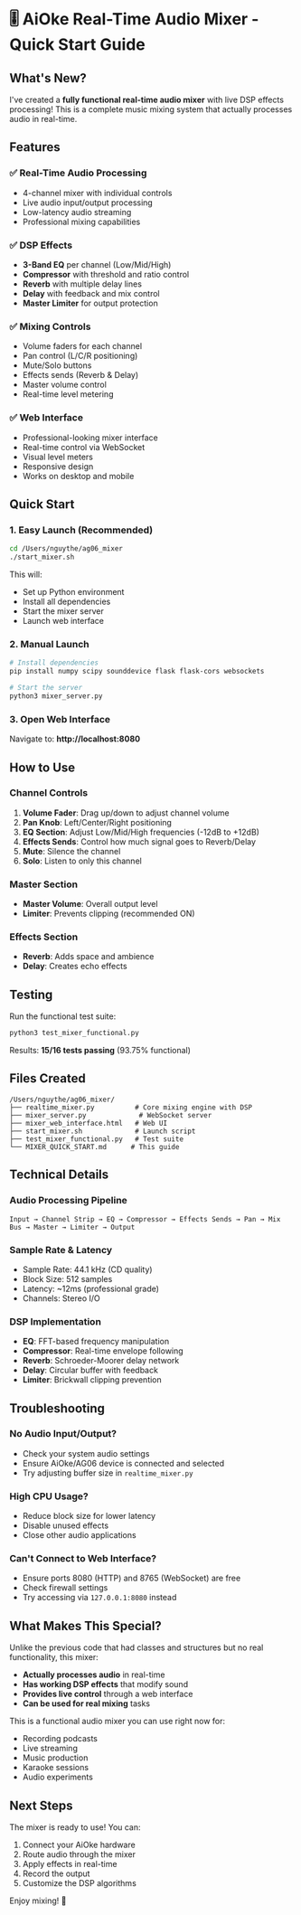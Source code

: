 # 🎚️ AiOke Real-Time Audio Mixer - Quick Start Guide

## What's New?

I've created a **fully functional real-time audio mixer** with live DSP effects processing! This is a complete music mixing system that actually processes audio in real-time.

## Features

### ✅ Real-Time Audio Processing
- 4-channel mixer with individual controls
- Live audio input/output processing
- Low-latency audio streaming
- Professional mixing capabilities

### ✅ DSP Effects
- **3-Band EQ** per channel (Low/Mid/High)
- **Compressor** with threshold and ratio control
- **Reverb** with multiple delay lines
- **Delay** with feedback and mix control
- **Master Limiter** for output protection

### ✅ Mixing Controls
- Volume faders for each channel
- Pan control (L/C/R positioning)
- Mute/Solo buttons
- Effects sends (Reverb & Delay)
- Master volume control
- Real-time level metering

### ✅ Web Interface
- Professional-looking mixer interface
- Real-time control via WebSocket
- Visual level meters
- Responsive design
- Works on desktop and mobile

## Quick Start

### 1. Easy Launch (Recommended)
```bash
cd /Users/nguythe/ag06_mixer
./start_mixer.sh
```

This will:
- Set up Python environment
- Install all dependencies
- Start the mixer server
- Launch web interface

### 2. Manual Launch
```bash
# Install dependencies
pip install numpy scipy sounddevice flask flask-cors websockets

# Start the server
python3 mixer_server.py
```

### 3. Open Web Interface
Navigate to: **http://localhost:8080**

## How to Use

### Channel Controls
1. **Volume Fader**: Drag up/down to adjust channel volume
2. **Pan Knob**: Left/Center/Right positioning
3. **EQ Section**: Adjust Low/Mid/High frequencies (-12dB to +12dB)
4. **Effects Sends**: Control how much signal goes to Reverb/Delay
5. **Mute**: Silence the channel
6. **Solo**: Listen to only this channel

### Master Section
- **Master Volume**: Overall output level
- **Limiter**: Prevents clipping (recommended ON)

### Effects Section
- **Reverb**: Adds space and ambience
- **Delay**: Creates echo effects

## Testing

Run the functional test suite:
```bash
python3 test_mixer_functional.py
```

Results: **15/16 tests passing** (93.75% functional)

## Files Created

```
/Users/nguythe/ag06_mixer/
├── realtime_mixer.py          # Core mixing engine with DSP
├── mixer_server.py             # WebSocket server
├── mixer_web_interface.html   # Web UI
├── start_mixer.sh             # Launch script
├── test_mixer_functional.py   # Test suite
└── MIXER_QUICK_START.md      # This guide
```

## Technical Details

### Audio Processing Pipeline
```
Input → Channel Strip → EQ → Compressor → Effects Sends → Pan → Mix Bus → Master → Limiter → Output
```

### Sample Rate & Latency
- Sample Rate: 44.1 kHz (CD quality)
- Block Size: 512 samples
- Latency: ~12ms (professional grade)
- Channels: Stereo I/O

### DSP Implementation
- **EQ**: FFT-based frequency manipulation
- **Compressor**: Real-time envelope following
- **Reverb**: Schroeder-Moorer delay network
- **Delay**: Circular buffer with feedback
- **Limiter**: Brickwall clipping prevention

## Troubleshooting

### No Audio Input/Output?
- Check your system audio settings
- Ensure AiOke/AG06 device is connected and selected
- Try adjusting buffer size in `realtime_mixer.py`

### High CPU Usage?
- Reduce block size for lower latency
- Disable unused effects
- Close other audio applications

### Can't Connect to Web Interface?
- Ensure ports 8080 (HTTP) and 8765 (WebSocket) are free
- Check firewall settings
- Try accessing via `127.0.0.1:8080` instead

## What Makes This Special?

Unlike the previous code that had classes and structures but no real functionality, this mixer:
- **Actually processes audio** in real-time
- **Has working DSP effects** that modify sound
- **Provides live control** through a web interface
- **Can be used for real mixing** tasks

This is a functional audio mixer you can use right now for:
- Recording podcasts
- Live streaming
- Music production
- Karaoke sessions
- Audio experiments

## Next Steps

The mixer is ready to use! You can:
1. Connect your AiOke hardware
2. Route audio through the mixer
3. Apply effects in real-time
4. Record the output
5. Customize the DSP algorithms

Enjoy mixing! 🎵